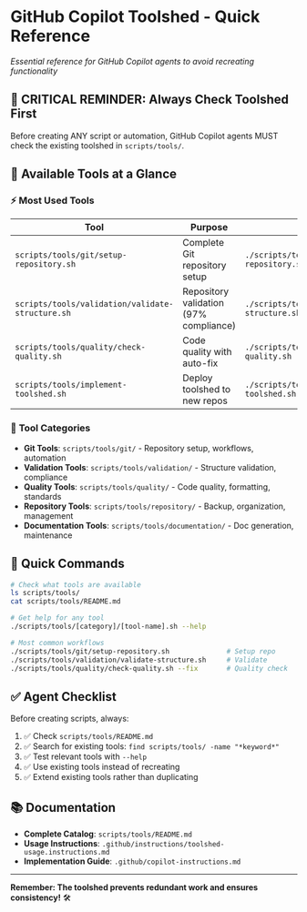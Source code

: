 # GitHub Copilot Toolshed - Quick Reference

*Essential reference for GitHub Copilot agents to avoid recreating functionality*

## 🚨 **CRITICAL REMINDER: Always Check Toolshed First**

Before creating ANY script or automation, GitHub Copilot agents MUST check the existing toolshed in `scripts/tools/`.

## 📂 **Available Tools at a Glance**

### ⚡ **Most Used Tools**

| Tool | Purpose | Usage |
|------|---------|-------|
| `scripts/tools/git/setup-repository.sh` | Complete Git repository setup | `./scripts/tools/git/setup-repository.sh --help` |
| `scripts/tools/validation/validate-structure.sh` | Repository validation (97% compliance) | `./scripts/tools/validation/validate-structure.sh --quick` |
| `scripts/tools/quality/check-quality.sh` | Code quality with auto-fix | `./scripts/tools/quality/check-quality.sh --fix` |
| `scripts/tools/implement-toolshed.sh` | Deploy toolshed to new repos | `./scripts/tools/implement-toolshed.sh --help` |

### 🔧 **Tool Categories**

- **Git Tools**: `scripts/tools/git/` - Repository setup, workflows, automation
- **Validation Tools**: `scripts/tools/validation/` - Structure validation, compliance
- **Quality Tools**: `scripts/tools/quality/` - Code quality, formatting, standards
- **Repository Tools**: `scripts/tools/repository/` - Backup, organization, management
- **Documentation Tools**: `scripts/tools/documentation/` - Doc generation, maintenance

## 🚀 **Quick Commands**

```bash
# Check what tools are available
ls scripts/tools/
cat scripts/tools/README.md

# Get help for any tool
./scripts/tools/[category]/[tool-name].sh --help

# Most common workflows
./scripts/tools/git/setup-repository.sh              # Setup repo
./scripts/tools/validation/validate-structure.sh     # Validate
./scripts/tools/quality/check-quality.sh --fix       # Quality check
```

## ✅ **Agent Checklist**

Before creating scripts, always:

1. ✅ Check `scripts/tools/README.md`
2. ✅ Search for existing tools: `find scripts/tools/ -name "*keyword*"`
3. ✅ Test relevant tools with `--help`
4. ✅ Use existing tools instead of recreating
5. ✅ Extend existing tools rather than duplicating

## 📚 **Documentation**

- **Complete Catalog**: `scripts/tools/README.md`
- **Usage Instructions**: `.github/instructions/toolshed-usage.instructions.md`
- **Implementation Guide**: `.github/copilot-instructions.md`

---

**Remember: The toolshed prevents redundant work and ensures consistency!** 🛠️
